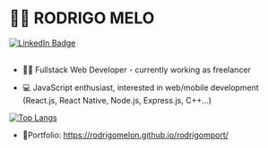 <h1>👨‍💻 RODRIGO MELO</h1>
<a href="https://www.linkedin.com/in/rodrigo-melo-655b12233/?locale=en_US">
    <img src="https://img.shields.io/badge/LinkedIn-blue?style=for-the-badge&logo=linkedin&logoColor=white" alt="LinkedIn Badge"/>
  </a> <br/>
  <br/>
 
- 👨‍💻 Fullstack Web Developer - currently working as freelancer

- 💻 JavaScript enthusiast, interested in web/mobile development (React.js, React Native, Node.js, Express.js, C++...)


[![Top Langs](https://github-readme-stats.vercel.app/api/top-langs/?username=rodrigomelon&layout=compact&theme=vision-friendly-dark)](https://github.com/anuraghazra/github-readme-stats)
- 📝Portfolio: <a href="https://rodrigomelon.github.io/rodrigomport/" target="_blank">https://rodrigomelon.github.io/rodrigomport/ </a>




<!---
rodrigomelon/rodrigomelon is a ✨ special ✨ repository because its `README.md` (this file) appears on your GitHub profile.
You can click the Preview link to take a look at your changes.
--->

